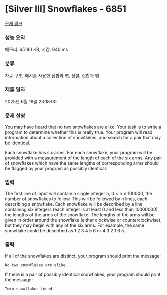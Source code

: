 # [Silver III] Snowflakes - 6851 

[문제 링크](https://www.acmicpc.net/problem/6851) 

### 성능 요약

메모리: 65180 KB, 시간: 640 ms

### 분류

자료 구조, 해시를 사용한 집합과 맵, 정렬, 집합과 맵

### 제출 일자

2025년 6월 18일 23:18:00

### 문제 설명

<p>You may have heard that no two snowflakes are alike. Your task is to write a program to determine whether this is really true. Your program will read information about a collection of snowflakes, and search for a pair that may be identical.</p>

<p>Each snowflake has six arms. For each snowflake, your program will be provided with a measurement of the length of each of the six arms. Any pair of snowflakes which have the same lengths of corresponding arms should be flagged by your program as possibly identical.</p>

### 입력 

 <p>The first line of input will contain a single integer n, 0 < n ≤ 100000, the number of snowflakes to follow. This will be followed by n lines, each describing a snowflake. Each snowflake will be described by a line containing six integers (each integer is at least 0 and less than 10000000), the lengths of the arms of the snowflake. The lengths of the arms will be given in order around the snowflake (either clockwise or counterclockwise), but they may begin with any of the six arms. For example, the same snowflake could be described as 1 2 3 4 5 6 or 4 3 2 1 6 5.</p>

### 출력 

 <p>If all of the snowflakes are distinct, your program should print the message:</p>

<p><code>No two snowflakes are alike.</code></p>

<p>If there is a pair of possibly identical snowflakes, your program should print the message:</p>

<p><code>Twin snowflakes found.</code></p>


